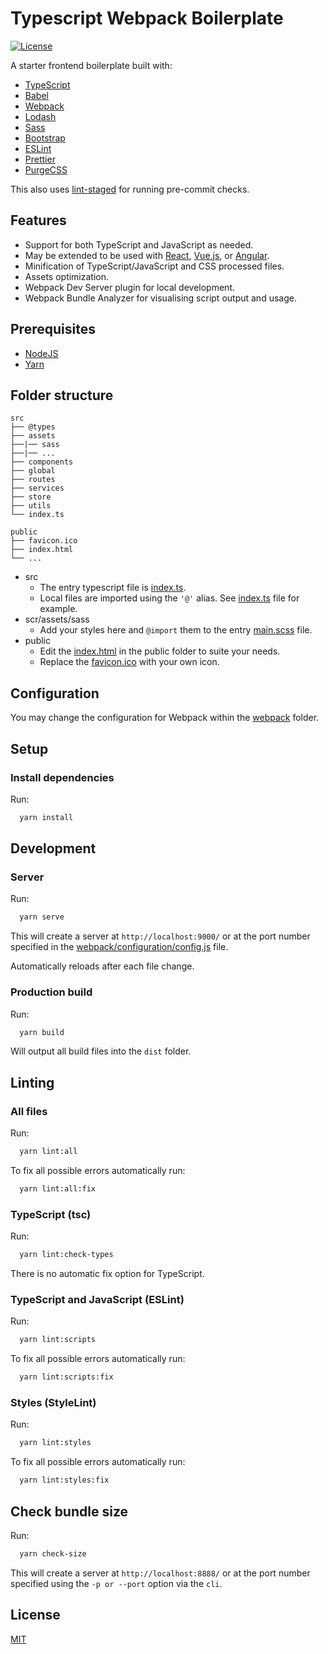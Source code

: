 # Typescript Webpack Boilerplate

[![License](https://img.shields.io/badge/license-MIT-blue.svg?style=flat-square)](https://github.com/VD39/es6-webpack-boilerplate/blob/master/LICENSE, "License")

A starter frontend boilerplate built with:

- [TypeScript](https://www.typescriptlang.org/)
- [Babel](https://babeljs.io/)
- [Webpack](https://webpack.js.org/)
- [Lodash](https://lodash.com/)
- [Sass](https://sass.org/)
- [Bootstrap](https://getbootstrap.com/)
- [ESLint](https://eslint.org/)
- [Prettier](https://prettier.io/)
- [PurgeCSS](https://purgecss.com/)

This also uses [lint-staged](https://github.com/okonet/lint-staged) for running pre-commit checks.

## Features

- Support for both TypeScript and JavaScript as needed.
- May be extended to be used with [React](https://reactjs.org/), [Vue.js](https://vuejs.org/), or [Angular](https://angular.io/).
- Minification of TypeScript/JavaScript and CSS processed files.
- Assets optimization.
- Webpack Dev Server plugin for local development.
- Webpack Bundle Analyzer for visualising script output and usage.

## Prerequisites

- [NodeJS](https://nodejs.org/en/)
- [Yarn](https://yarnpkg.com)

## Folder structure

```none
src
├── @types
├── assets
├──|── sass
├──|── ...
├── components
├── global
├── routes
├── services
├── store
├── utils
└── index.ts

public
├── favicon.ico
├── index.html
└── ...
```

- src
  - The entry typescript file is [index.ts](src/index.ts).
  - Local files are imported using the `'@'` alias. See [index.ts](src/index.ts) file for example.
- scr/assets/sass
  - Add your styles here and `@import` them to the entry [main.scss](src/assets/sass/main.scss) file.
- public
  - Edit the [index.html](public/index.html) in the public folder to suite your needs.
  - Replace the [favicon.ico](public/favicon.ico) with your own icon.

## Configuration

You may change the configuration for Webpack within the [webpack](webpack) folder.

## Setup

### Install dependencies

Run:

```sh
  yarn install
```

## Development

### Server

Run:

```sh
  yarn serve
```

This will create a server at `http://localhost:9000/` or at the port number specified in the [webpack/configuration/config.js](webpack/configuration/config.js) file.

Automatically reloads after each file change.

### Production build

Run:

```sh
  yarn build
```

Will output all build files into the `dist` folder.

## Linting

### All files

Run:

```sh
  yarn lint:all
```

To fix all possible errors automatically run:

```sh
  yarn lint:all:fix
```

### TypeScript (tsc)

Run:

```sh
  yarn lint:check-types
```

There is no automatic fix option for TypeScript.

### TypeScript and JavaScript (ESLint)

Run:

```sh
  yarn lint:scripts
```

To fix all possible errors automatically run:

```sh
  yarn lint:scripts:fix
```

### Styles (StyleLint)

Run:

```sh
  yarn lint:styles
```

To fix all possible errors automatically run:

```sh
  yarn lint:styles:fix
```

## Check bundle size

Run:

```sh
  yarn check-size
```

This will create a server at `http://localhost:8888/` or at the port number specified using the `-p or --port` option via the `cli`.

## License

[MIT](https://github.com/VD39/es6-webpack-boilerplate/blob/master/LICENSE)
